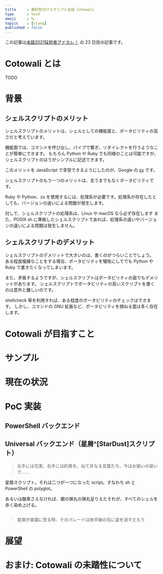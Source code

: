 ```yaml
---
title     : 静的型付けスクリプト言語 Cotowali
type      : tech
emoji     : 🔤
topics    : [vlang]
published : false
---
```


この記事は[未踏2021採択者アドカレ！](https://qiita.com/advent-calendar/2021/mitou-2021) の 23 日目の記事です。

# Cotowali とは

TODO

# 背景

## シェルスクリプトのメリット

シェルスクリプトのメリットは、シェルとしての機能面と、ポータビリティの高さだと考えています。

機能面では、コマンドを呼び出し、パイプで繋ぎ、リダイレクトを行うようなことが簡単にできます。
もちろん Python や Ruby でも同様のことは可能ですが、シェルスクリプトのほうがシンプルに記述できます。

このメリットを JavaScript で享受できるようにしたのが、Google の [zx](https://github.com/google/zx) です。

シェルスクリプトのもう一つのメリットは、言うまでもなくポータビリティです。

Ruby や Python、zx を使用するには、処理系が必要です。処理系が存在したとしても、バージョンの違いによる問題が発生します。

対して、シェルスクリプトの処理系は、Linux や macOS なら必ず存在します
また、POSIX sh に準拠したシェルスクリプトであれば、処理系の違いやバージョンの違いによる問題は発生しません。

## シェルスクリプトのデメリット

シェルスクリプトのデメリットで大きいのは、書くのがつらいことでしょう。
ある程度複雑なことをする場合、ポータビリティを犠牲にしてでも Python や Ruby で書きたくなってしまいます。

また、矛盾するようですが、シェルスクリプトはポータビリティの面でもデメリットがあります。
シェルスクリプトでポータビリティの高いスクリプトを書くのは意外と難しいのです。

shellcheck 等を利用すれば、ある程度のポータビリティのチェックはできます。
しかし、コマンドの GNU 拡張など、ポータビリティを損ねる罠は多く存在します。

# Cotowali が目指すこと

# サンプル

# 現在の状況

# PoC 実装

## PowerShell バックエンド

## Universal バックエンド（星屑^[StarDust]スクリプト）

> 左手には花束、右手には約束を。似て非なる言葉たち、今はお揃いの装いで……

星屑スクリプト。それは二つが一つになった script。すなわち sh と PowerShell の polyglot。

あるいは酸素さえなければ、銀の弾丸の弾丸足りえたそれが、すべてのシェルを赤く染め上げる。

```
```

> 星屑が楽園に至る時、そのパレードは地平線の先に姿を消すだろう

# 展望

# おまけ: Cotowali の未踏性について
